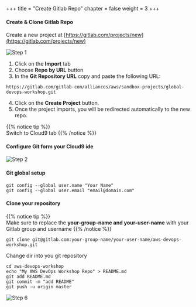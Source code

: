+++
title = "Create Gitlab Repo"
chapter = false
weight = 3
+++

#### Create & Clone Gitlab Repo

Create a new project at [https://gitlab.com/projects/new](https://gitlab.com/projects/new)

![Step 1](/images/gitlab/gitlab_step1.png)

1. Click on the __Import__ tab
2. Choose __Repo by URL__ button
3. In the __Git Repository URL__ copy and paste the following URL:
  ```
  https://gitlab.com/gitlab-com/alliances/aws/sandbox-projects/global-devops-workshop.git
  ```
4. Click on the __Create Project__ button. 
5. Once the project imports, you will be redirected automatically to the new repo. 

{{% notice tip %}}                                                                                                                          
Switch to Cloud9 tab
{{% /notice %}}


#### Configure Git form your Cloud9 ide

![Step 2](/images/gitlab/gitlab_step2.png)

#### Git global setup
```
git config --global user.name "Your Name"
git config --global user.email "email@domain.com"
```

#### Clone your repository

{{% notice tip %}}                                                                                                                          
Make sure to replace the **your-group-name and your-user-name**  with your Gitlab group and username
{{% /notice %}}

```
git clone git@gitlab.com:your-group-name/your-user-name/aws-devops-workshop.git

```

Change dir into you git repository
```
cd aws-devops-workshop
echo "My AWS DevOps Workshop Repo" > README.md
git add README.md
git commit -m "add README"
git push -u origin master
```

![Step 6](/images/gitlab/gitlab_step6.png)

